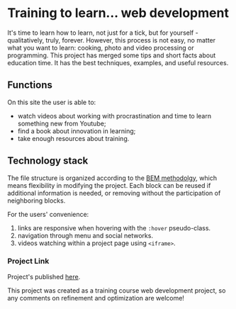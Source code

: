 # Training to learn... web development 

It's time to learn how to learn, not just for a tick, but for yourself - qualitatively, truly, forever. However, this process is not easy, no matter what you want to learn: cooking, photo and video processing or programming. This project has merged some tips and short facts about education time. It has the best techniques, examples, and useful resources.

## Functions

On this site the user is able to:
* watch videos about working with procrastination and time to learn something new from Youtube;
* find a book about innovation in learning;
* take enough resources about training.

## Technology stack

The file structure is organized according to the [BEM methodolgy](https://ru.bem.info/methodology/ "Read more about BEM here"), which means flexibility in modifying the project. Each block can be reused if additional information is needed, or removing without the participation of neighboring blocks.

For the users' convenience:
1. links are responsive when hovering with the `:hover` pseudo-class.
2. navigation through menu and social networks.
3. videos watching within a project page using `<iframe>`.

### Project Link

Project's published [here](https://barbylka.github.io/how-to-learn/ ).

This project was created as a training course web development project, so any comments on refinement and optimization are welcome!
